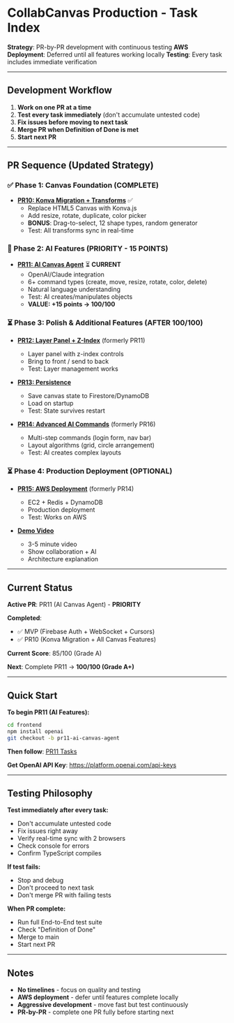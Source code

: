 # CollabCanvas Production - Task Index

**Strategy**: PR-by-PR development with continuous testing
**AWS Deployment**: Deferred until all features working locally
**Testing**: Every task includes immediate verification

---

## Development Workflow

1. **Work on one PR at a time**
2. **Test every task immediately** (don't accumulate untested code)
3. **Fix issues before moving to next task**
4. **Merge PR when Definition of Done is met**
5. **Start next PR**

---

## PR Sequence (Updated Strategy)

### ✅ Phase 1: Canvas Foundation (COMPLETE)
- **[PR10: Konva Migration + Transforms](./tasks/PR10_KONVA_TRANSFORMS.md)** ✅
  - Replace HTML5 Canvas with Konva.js
  - Add resize, rotate, duplicate, color picker
  - **BONUS**: Drag-to-select, 12 shape types, random generator
  - Test: All transforms sync in real-time

### 🚀 Phase 2: AI Features (PRIORITY - 15 POINTS)
- **[PR11: AI Canvas Agent](./tasks/PR11_AI_CANVAS_AGENT.md)** ⏳ **CURRENT**
  - OpenAI/Claude integration
  - 6+ command types (create, move, resize, rotate, color, delete)
  - Natural language understanding
  - Test: AI creates/manipulates objects
  - **VALUE: +15 points → 100/100**

### ⏳ Phase 3: Polish & Additional Features (AFTER 100/100)
- **[PR12: Layer Panel + Z-Index](./tasks/PR12_LAYER_PANEL.md)** (formerly PR11)
  - Layer panel with z-index controls
  - Bring to front / send to back
  - Test: Layer management works

- **[PR13: Persistence](./tasks/PR13_PERSISTENCE.md)**
  - Save canvas state to Firestore/DynamoDB
  - Load on startup
  - Test: State survives restart

- **[PR14: Advanced AI Commands](./tasks/PR14_AI_ADVANCED.md)** (formerly PR16)
  - Multi-step commands (login form, nav bar)
  - Layout algorithms (grid, circle arrangement)
  - Test: AI creates complex layouts

### ⏳ Phase 4: Production Deployment (OPTIONAL)
- **[PR15: AWS Deployment](./tasks/PR15_AWS.md)** (formerly PR14)
  - EC2 + Redis + DynamoDB
  - Production deployment
  - Test: Works on AWS

- **[Demo Video](./tasks/DEMO_VIDEO.md)**
  - 3-5 minute video
  - Show collaboration + AI
  - Architecture explanation

---

## Current Status

**Active PR**: PR11 (AI Canvas Agent) - **PRIORITY**

**Completed**:
- ✅ MVP (Firebase Auth + WebSocket + Cursors)
- ✅ PR10 (Konva Migration + All Canvas Features)

**Current Score**: 85/100 (Grade A)

**Next**: Complete PR11 → **100/100 (Grade A+)**

---

## Quick Start

**To begin PR11 (AI Features):**
```bash
cd frontend
npm install openai
git checkout -b pr11-ai-canvas-agent
```

**Then follow**: [PR11 Tasks](./tasks/PR11_AI_CANVAS_AGENT.md)

**Get OpenAI API Key**: https://platform.openai.com/api-keys

---

## Testing Philosophy

**Test immediately after every task:**
- Don't accumulate untested code
- Fix issues right away
- Verify real-time sync with 2 browsers
- Check console for errors
- Confirm TypeScript compiles

**If test fails:**
- Stop and debug
- Don't proceed to next task
- Don't merge PR with failing tests

**When PR complete:**
- Run full End-to-End test suite
- Check "Definition of Done"
- Merge to main
- Start next PR

---

## Notes

- **No timelines** - focus on quality and testing
- **AWS deployment** - defer until features complete locally
- **Aggressive development** - move fast but test continuously
- **PR-by-PR** - complete one PR fully before starting next
